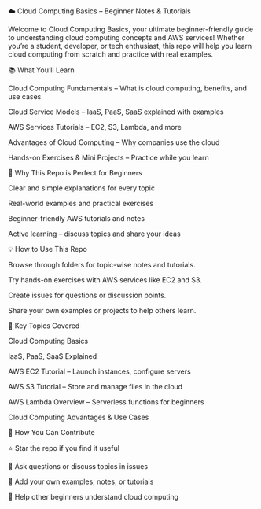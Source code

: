 ☁️ Cloud Computing Basics – Beginner Notes & Tutorials

Welcome to Cloud Computing Basics, your ultimate beginner-friendly guide to understanding cloud computing concepts and AWS services! Whether you’re a student, developer, or tech enthusiast, this repo will help you learn cloud computing from scratch and practice with real examples.

📚 What You’ll Learn

Cloud Computing Fundamentals – What is cloud computing, benefits, and use cases

Cloud Service Models – IaaS, PaaS, SaaS explained with examples

AWS Services Tutorials – EC2, S3, Lambda, and more

Advantages of Cloud Computing – Why companies use the cloud

Hands-on Exercises & Mini Projects – Practice while you learn

🌟 Why This Repo is Perfect for Beginners

Clear and simple explanations for every topic

Real-world examples and practical exercises

Beginner-friendly AWS tutorials and notes

Active learning – discuss topics and share your ideas

💡 How to Use This Repo

Browse through folders for topic-wise notes and tutorials.

Try hands-on exercises with AWS services like EC2 and S3.

Create issues for questions or discussion points.

Share your own examples or projects to help others learn.

🔑 Key Topics Covered

Cloud Computing Basics

IaaS, PaaS, SaaS Explained

AWS EC2 Tutorial – Launch instances, configure servers

AWS S3 Tutorial – Store and manage files in the cloud

AWS Lambda Overview – Serverless functions for beginners

Cloud Computing Advantages & Use Cases

🙌 How You Can Contribute

⭐ Star the repo if you find it useful

💬 Ask questions or discuss topics in issues

📝 Add your own examples, notes, or tutorials

🤝 Help other beginners understand cloud computing
